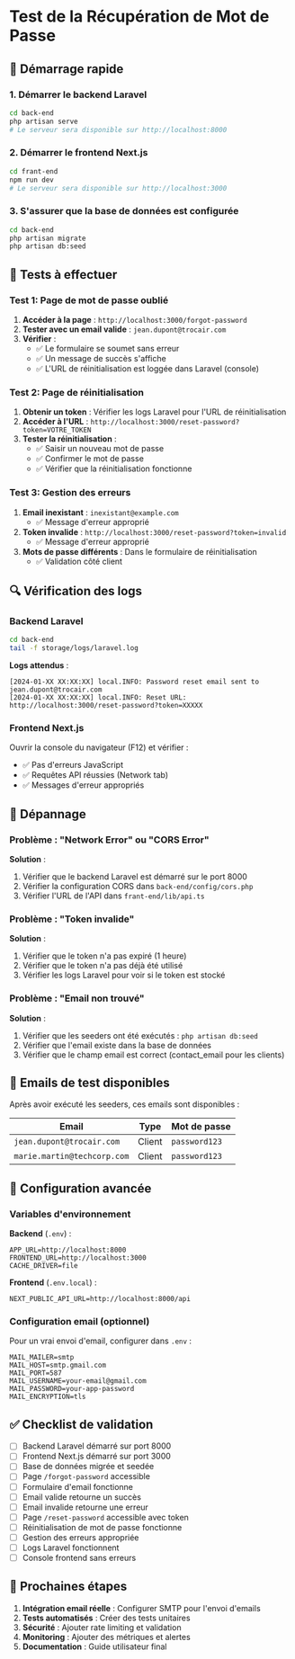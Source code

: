 # Test de la Récupération de Mot de Passe

## 🚀 **Démarrage rapide**

### 1. **Démarrer le backend Laravel**
```bash
cd back-end
php artisan serve
# Le serveur sera disponible sur http://localhost:8000
```

### 2. **Démarrer le frontend Next.js**
```bash
cd frant-end
npm run dev
# Le serveur sera disponible sur http://localhost:3000
```

### 3. **S'assurer que la base de données est configurée**
```bash
cd back-end
php artisan migrate
php artisan db:seed
```

## 🧪 **Tests à effectuer**

### **Test 1: Page de mot de passe oublié**

1. **Accéder à la page** : `http://localhost:3000/forgot-password`
2. **Tester avec un email valide** : `jean.dupont@trocair.com`
3. **Vérifier** :
   - ✅ Le formulaire se soumet sans erreur
   - ✅ Un message de succès s'affiche
   - ✅ L'URL de réinitialisation est loggée dans Laravel (console)

### **Test 2: Page de réinitialisation**

1. **Obtenir un token** : Vérifier les logs Laravel pour l'URL de réinitialisation
2. **Accéder à l'URL** : `http://localhost:3000/reset-password?token=VOTRE_TOKEN`
3. **Tester la réinitialisation** :
   - ✅ Saisir un nouveau mot de passe
   - ✅ Confirmer le mot de passe
   - ✅ Vérifier que la réinitialisation fonctionne

### **Test 3: Gestion des erreurs**

1. **Email inexistant** : `inexistant@example.com`
   - ✅ Message d'erreur approprié
2. **Token invalide** : `http://localhost:3000/reset-password?token=invalid`
   - ✅ Message d'erreur approprié
3. **Mots de passe différents** : Dans le formulaire de réinitialisation
   - ✅ Validation côté client

## 🔍 **Vérification des logs**

### **Backend Laravel**
```bash
cd back-end
tail -f storage/logs/laravel.log
```

**Logs attendus** :
```
[2024-01-XX XX:XX:XX] local.INFO: Password reset email sent to jean.dupont@trocair.com
[2024-01-XX XX:XX:XX] local.INFO: Reset URL: http://localhost:3000/reset-password?token=XXXXX
```

### **Frontend Next.js**
Ouvrir la console du navigateur (F12) et vérifier :
- ✅ Pas d'erreurs JavaScript
- ✅ Requêtes API réussies (Network tab)
- ✅ Messages d'erreur appropriés

## 🐛 **Dépannage**

### **Problème : "Network Error" ou "CORS Error"**

**Solution** :
1. Vérifier que le backend Laravel est démarré sur le port 8000
2. Vérifier la configuration CORS dans `back-end/config/cors.php`
3. Vérifier l'URL de l'API dans `frant-end/lib/api.ts`

### **Problème : "Token invalide"**

**Solution** :
1. Vérifier que le token n'a pas expiré (1 heure)
2. Vérifier que le token n'a pas déjà été utilisé
3. Vérifier les logs Laravel pour voir si le token est stocké

### **Problème : "Email non trouvé"**

**Solution** :
1. Vérifier que les seeders ont été exécutés : `php artisan db:seed`
2. Vérifier que l'email existe dans la base de données
3. Vérifier que le champ email est correct (contact_email pour les clients)

## 📧 **Emails de test disponibles**

Après avoir exécuté les seeders, ces emails sont disponibles :

| Email | Type | Mot de passe |
|-------|------|--------------|
| `jean.dupont@trocair.com` | Client | `password123` |
| `marie.martin@techcorp.com` | Client | `password123` |

## 🔧 **Configuration avancée**

### **Variables d'environnement**

**Backend** (`.env`) :
```env
APP_URL=http://localhost:8000
FRONTEND_URL=http://localhost:3000
CACHE_DRIVER=file
```

**Frontend** (`.env.local`) :
```env
NEXT_PUBLIC_API_URL=http://localhost:8000/api
```

### **Configuration email (optionnel)**

Pour un vrai envoi d'email, configurer dans `.env` :
```env
MAIL_MAILER=smtp
MAIL_HOST=smtp.gmail.com
MAIL_PORT=587
MAIL_USERNAME=your-email@gmail.com
MAIL_PASSWORD=your-app-password
MAIL_ENCRYPTION=tls
```

## ✅ **Checklist de validation**

- [ ] Backend Laravel démarré sur port 8000
- [ ] Frontend Next.js démarré sur port 3000
- [ ] Base de données migrée et seedée
- [ ] Page `/forgot-password` accessible
- [ ] Formulaire d'email fonctionne
- [ ] Email valide retourne un succès
- [ ] Email invalide retourne une erreur
- [ ] Page `/reset-password` accessible avec token
- [ ] Réinitialisation de mot de passe fonctionne
- [ ] Gestion des erreurs appropriée
- [ ] Logs Laravel fonctionnent
- [ ] Console frontend sans erreurs

## 🎯 **Prochaines étapes**

1. **Intégration email réelle** : Configurer SMTP pour l'envoi d'emails
2. **Tests automatisés** : Créer des tests unitaires
3. **Sécurité** : Ajouter rate limiting et validation
4. **Monitoring** : Ajouter des métriques et alertes
5. **Documentation** : Guide utilisateur final













